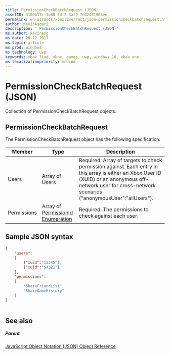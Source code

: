 ```yaml
---
title: PermissionCheckBatchRequest (JSON)
assetID: 3100b17c-1b60-fdf2-3af9-7e424f1903ee
permalink: en-us/docs/xboxlive/rest/json-permissioncheckbatchrequest.html
author: KevinAsgari
description: ' PermissionCheckBatchRequest (JSON)'
ms.author: kevinasg
ms.date: 20-12-2017
ms.topic: article
ms.prod: windows
ms.technology: uwp
keywords: xbox live, xbox, games, uwp, windows 10, xbox one
ms.localizationpriority: medium
---
```



# PermissionCheckBatchRequest (JSON)
Collection of PermissionCheckBatchRequest objects. 
<a id="ID4EP"></a>

 
## PermissionCheckBatchRequest
 
The PermissionCheckBatchRequest object has the following specification.
 
| Member| Type| Description| 
| --- | --- | --- | 
| Users| Array of Users| Required. Array of targets to check permission against. Each entry in this array is either an Xbox User ID (XUID) or an anonymous off-network user for cross-network scenarios ("anonymousUser":"allUsers"). | 
| Permissions| Array of [PermissionId Enumeration](../enums/privacy-enum-permissionid.md)| Required. The permissions to check against each user.| 
  
<a id="ID4E3B"></a>

 
## Sample JSON syntax
 

```json
{
    "users":
    [
        {"xuid":"12345"},
        {"xuid":"54321"}
    ],
    "permissions":
    [
        "ShareFriendList",
        "ShareGameHistory"
    ]
}
    
```

  
<a id="ID4EFC"></a>

 
## See also
 
<a id="ID4EHC"></a>

 
##### Parent 

[JavaScript Object Notation (JSON) Object Reference](atoc-xboxlivews-reference-json.md)

   